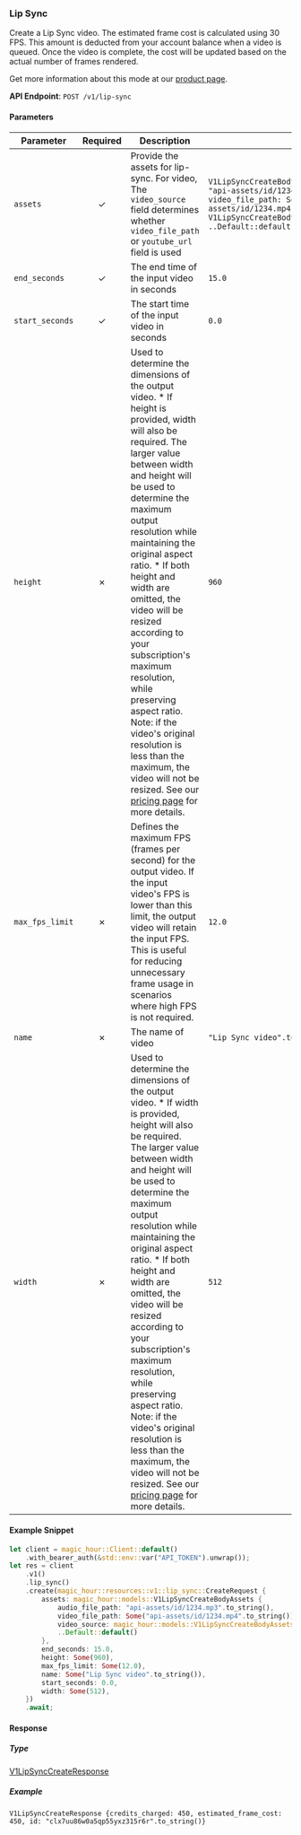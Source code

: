 
### Lip Sync <a name="create"></a>

Create a Lip Sync video. The estimated frame cost is calculated using 30 FPS. This amount is deducted from your account balance when a video is queued. Once the video is complete, the cost will be updated based on the actual number of frames rendered.
  
Get more information about this mode at our [product page](https://magichour.ai/products/lip-sync).
  

**API Endpoint**: `POST /v1/lip-sync`

#### Parameters

| Parameter | Required | Description | Example |
|-----------|:--------:|-------------|--------|
| `assets` | ✓ | Provide the assets for lip-sync. For video, The `video_source` field determines whether `video_file_path` or `youtube_url` field is used | `V1LipSyncCreateBodyAssets {audio_file_path: "api-assets/id/1234.mp3".to_string(), video_file_path: Some("api-assets/id/1234.mp4".to_string()), video_source: V1LipSyncCreateBodyAssetsVideoSourceEnum::File, ..Default::default()}` |
| `end_seconds` | ✓ | The end time of the input video in seconds | `15.0` |
| `start_seconds` | ✓ | The start time of the input video in seconds | `0.0` |
| `height` | ✗ | Used to determine the dimensions of the output video.     * If height is provided, width will also be required. The larger value between width and height will be used to determine the maximum output resolution while maintaining the original aspect ratio. * If both height and width are omitted, the video will be resized according to your subscription's maximum resolution, while preserving aspect ratio.  Note: if the video's original resolution is less than the maximum, the video will not be resized.  See our [pricing page](https://magichour.ai/pricing) for more details. | `960` |
| `max_fps_limit` | ✗ | Defines the maximum FPS (frames per second) for the output video. If the input video's FPS is lower than this limit, the output video will retain the input FPS. This is useful for reducing unnecessary frame usage in scenarios where high FPS is not required. | `12.0` |
| `name` | ✗ | The name of video | `"Lip Sync video".to_string()` |
| `width` | ✗ | Used to determine the dimensions of the output video.     * If width is provided, height will also be required. The larger value between width and height will be used to determine the maximum output resolution while maintaining the original aspect ratio. * If both height and width are omitted, the video will be resized according to your subscription's maximum resolution, while preserving aspect ratio.  Note: if the video's original resolution is less than the maximum, the video will not be resized.  See our [pricing page](https://magichour.ai/pricing) for more details. | `512` |

#### Example Snippet

```rust
let client = magic_hour::Client::default()
    .with_bearer_auth(&std::env::var("API_TOKEN").unwrap());
let res = client
    .v1()
    .lip_sync()
    .create(magic_hour::resources::v1::lip_sync::CreateRequest {
        assets: magic_hour::models::V1LipSyncCreateBodyAssets {
            audio_file_path: "api-assets/id/1234.mp3".to_string(),
            video_file_path: Some("api-assets/id/1234.mp4".to_string()),
            video_source: magic_hour::models::V1LipSyncCreateBodyAssetsVideoSourceEnum::File,
            ..Default::default()
        },
        end_seconds: 15.0,
        height: Some(960),
        max_fps_limit: Some(12.0),
        name: Some("Lip Sync video".to_string()),
        start_seconds: 0.0,
        width: Some(512),
    })
    .await;
```

#### Response

##### Type
[V1LipSyncCreateResponse](/src/models/v1_lip_sync_create_response.rs)

##### Example
`V1LipSyncCreateResponse {credits_charged: 450, estimated_frame_cost: 450, id: "clx7uu86w0a5qp55yxz315r6r".to_string()}`
